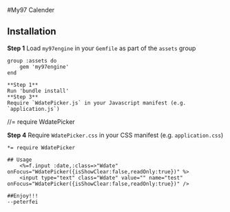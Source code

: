 #My97 Calender 
## Installation
**Step 1**
Load `my97engine` in your `Gemfile` as part of the `assets` group

```
group :assets do 
    gem 'my97engine'
end

**Step 1**
Run 'bundle install'
**Step 3**
Require `WdatePicker.js` in your Javascript manifest (e.g. `application.js`)
```
//= require WdatePicker

**Step 4**
Require `WdatePicker.css` in your CSS manifest (e.g. `application.css`)
```
*= require WdatePicker

## Usage
    <%=f.input :date,:class=>"Wdate" onFocus="WdatePicker({isShowClear:false,readOnly:true})" %>
    <input type="text" class="Wdate" value="" name="test" onFocus="WdatePicker({isShowClear:false,readOnly:true})" />

##Enjoy!!!
--peterfei
